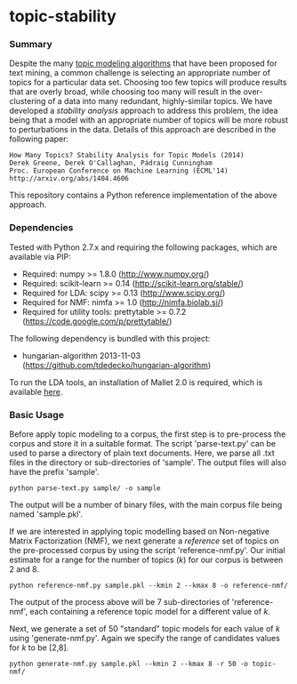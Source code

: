 topic-stability
===============

### Summary
Despite the many [topic modeling algorithms](http://en.wikipedia.org/wiki/Topic_model) that have been proposed for text mining, a common challenge is selecting an appropriate number of topics for a particular data set. Choosing too few topics will produce results that are overly broad, while choosing too many will result in the over-clustering of a data into many redundant, highly-similar topics. We have developed a *stability analysis* approach to address this problem, the idea being that a model with an appropriate number of topics will be more robust to perturbations in the data. Details of this approach are described in the following paper:

	How Many Topics? Stability Analysis for Topic Models (2014)
	Derek Greene, Derek O'Callaghan, Pádraig Cunningham
	Proc. European Conference on Machine Learning (ECML'14)
	http://arxiv.org/abs/1404.4606	
	
This repository contains a Python reference implementation of the above approach.

### Dependencies
Tested with Python 2.7.x and requiring the following packages, which are available via PIP:

* Required: numpy >= 1.8.0 (http://www.numpy.org/)
* Required: scikit-learn >= 0.14 (http://scikit-learn.org/stable/)
* Required for LDA: scipy >= 0.13 (http://www.scipy.org/)
* Required for NMF: nimfa >= 1.0 (http://nimfa.biolab.si/)
* Required for utility tools: prettytable >= 0.7.2 (https://code.google.com/p/prettytable/)

The following dependency is bundled with this project:
- hungarian-algorithm 2013-11-03 (https://github.com/tdedecko/hungarian-algorithm)
 
To run the LDA tools, an installation of Mallet 2.0 is required, which is available [here](http://mallet.cs.umass.edu/).

### Basic Usage
Before apply topic modeling to a corpus, the first step is to pre-process the corpus and store it in a suitable format. The script 'parse-text.py' can be used to parse a directory of plain text documents. Here, we parse all .txt files in the directory or sub-directories of 'sample'. The output files will also have the prefix 'sample'.

	python parse-text.py sample/ -o sample

The output will be a number of binary files, with the main corpus file being named 'sample.pkl'.

If we are interested in applying topic modelling based on Non-negative Matrix Factorization (NMF), we next generate a *reference* set of topics on the pre-processed corpus by using the script 'reference-nmf.py'.  Our initial estimate for a range for the number of topics ($k$) for our corpus is between 2 and 8.

	python reference-nmf.py sample.pkl --kmin 2 --kmax 8 -o reference-nmf/

The output of the process above will be 7 sub-directories of 'reference-nmf', each containing a reference topic model for a different value of $k$.

Next, we generate a set of 50 "standard" topic models for each value of $k$ using 'generate-nmf.py'. Again we specify the range of candidates values for $k$ to be [2,8].
	
	python generate-nmf.py sample.pkl --kmin 2 --kmax 8 -r 50 -o topic-nmf/